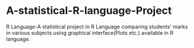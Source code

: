 # A-statistical-R-language-Project
R Language-A statistical project in R Language comparing students’ marks in various subjects using graphical interface(Plots etc.) available in R language.
